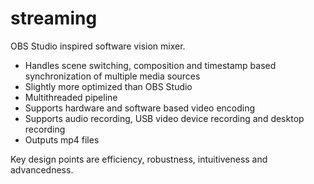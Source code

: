 # streaming

OBS Studio inspired software vision mixer.

* Handles scene switching, composition and timestamp based synchronization of multiple media sources
* Slightly more optimized than OBS Studio
* Multithreaded pipeline
* Supports hardware and software based video encoding
* Supports audio recording, USB video device recording and desktop recording
* Outputs mp4 files

Key design points are efficiency, robustness, intuitiveness and advancedness.
